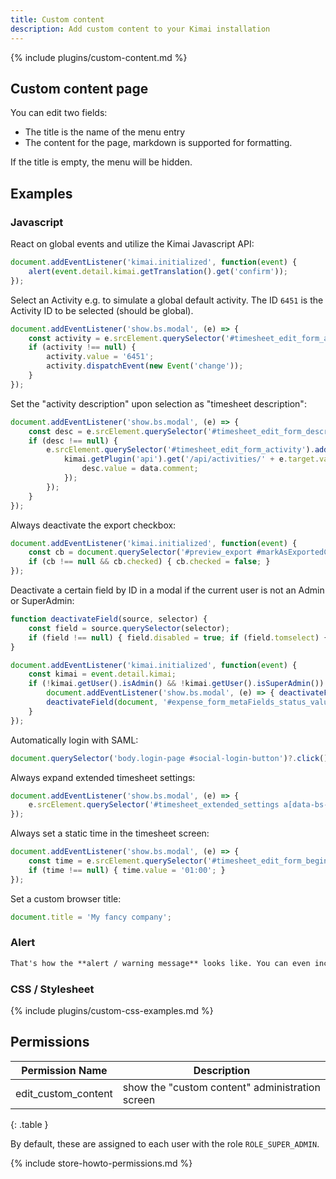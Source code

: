 ```yaml
---
title: Custom content
description: Add custom content to your Kimai installation
---
```


{% include plugins/custom-content.md %}  

## Custom content page

You can edit two fields: 
- The title is the name of the menu entry
- The content for the page, markdown is supported for formatting.

If the title is empty, the menu will be hidden.
 
## Examples

### Javascript

React on global events and utilize the Kimai Javascript API:
```javascript
document.addEventListener('kimai.initialized', function(event) {
    alert(event.detail.kimai.getTranslation().get('confirm'));
});
```

Select an Activity e.g. to simulate a global default activity. The ID `6451` is the Activity ID to be selected (should be global).
```javascript
document.addEventListener('show.bs.modal', (e) => {
    const activity = e.srcElement.querySelector('#timesheet_edit_form_activity');
    if (activity !== null) {
        activity.value = '6451'; 
        activity.dispatchEvent(new Event('change'));
    }
});
```

Set the "activity description" upon selection as "timesheet description":
```javascript
document.addEventListener('show.bs.modal', (e) => {
    const desc = e.srcElement.querySelector('#timesheet_edit_form_description');
    if (desc !== null) {
        e.srcElement.querySelector('#timesheet_edit_form_activity').addEventListener('change', (e) => {
            kimai.getPlugin('api').get('/api/activities/' + e.target.value, {}, function(data) {
                desc.value = data.comment;
            });
        });
    }
});
```

Always deactivate the export checkbox:
```javascript
document.addEventListener('kimai.initialized', function(event) {
    const cb = document.querySelector('#preview_export #markAsExportedCheck');
    if (cb !== null && cb.checked) { cb.checked = false; }
});
```

Deactivate a certain field by ID in a modal if the current user is not an Admin or SuperAdmin:
```javascript
function deactivateField(source, selector) {
    const field = source.querySelector(selector);
    if (field !== null) { field.disabled = true; if (field.tomselect) { field.tomselect.disable(); } }
}

document.addEventListener('kimai.initialized', function(event) {
    const kimai = event.detail.kimai;
    if (!kimai.getUser().isAdmin() && !kimai.getUser().isSuperAdmin()) {
        document.addEventListener('show.bs.modal', (e) => { deactivateField(e.srcElement, '#expense_form_metaFields_status_value'); });
        deactivateField(document, '#expense_form_metaFields_status_value');
    }
});
```

Automatically login with SAML:
```javascript
document.querySelector('body.login-page #social-login-button')?.click();
```

Always expand extended timesheet settings:
```javascript
document.addEventListener('show.bs.modal', (e) => { 
    e.srcElement.querySelector('#timesheet_extended_settings a[data-bs-toggle]')?.click(); 
});
```

Always set a static time in the timesheet screen:
```javascript
document.addEventListener('show.bs.modal', (e) => {
    const time = e.srcElement.querySelector('#timesheet_edit_form_begin_time');
    if (time !== null) { time.value = '01:00'; }
});
```

Set a custom browser title: 
```javascript
document.title = 'My fancy company';
```

### Alert

```markdown
That's how the **alert / warning message** looks like. You can even include _markdown_ and [links](/en/custom-content-news) !
```

### CSS / Stylesheet

{% include plugins/custom-css-examples.md %}

## Permissions

| Permission Name      | Description                                     |
|----------------------|-------------------------------------------------|
| edit_custom_content  | show the "custom content" administration screen |
{: .table }

By default, these are assigned to each user with the role `ROLE_SUPER_ADMIN`.

{% include store-howto-permissions.md %}
